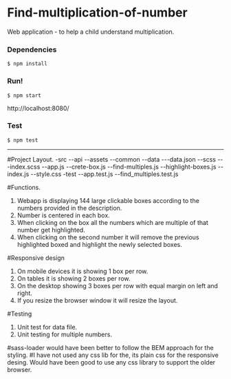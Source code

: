 # Find-multiplication-of-number
Web application - to help a child understand multiplication.

### Dependencies
`$ npm install`

### Run!
`$ npm start`

http://localhost:8080/

### Test
`$ npm test`
 
 --------------------------------------------------
#Project Layout.
-src
--api
--assets
--common
--data
---data.json
--scss
---index.scss
--app.js
--crete-box.js
--find-multiples.js
--highlight-boxes.js
--index.js
--style.css
-test
--app.test.js
--find_multiples.test.js
 
#Functions.
 
1. Webapp is displaying 144 large clickable boxes according to the numbers provided in the description.
2. Number is centered in each box.
3. When clicking on the box all the numbers which are multiple of that number get highlighted.
4. When clicking on the second number it will remove the previous highlighted boxed and highlight the newly selected boxes.
 
#Responsive design
 
1. On mobile devices it is showing 1 box per row.
2. On tables it is showing 2 boxes per row.
3. On the desktop showing 3 boxes per row with equal margin on left and right.
4. If you resize the browser window it will resize the layout.
 
#Testing
 
1. Unit test for data file.
2. Unit testing for multiple numbers.
 
#sass-loader would have been better to follow the BEM approach for the styling.
#I have not used any css lib for the, its plain css for the responsive desing. Would have been good to use any css library to support the older browser.
